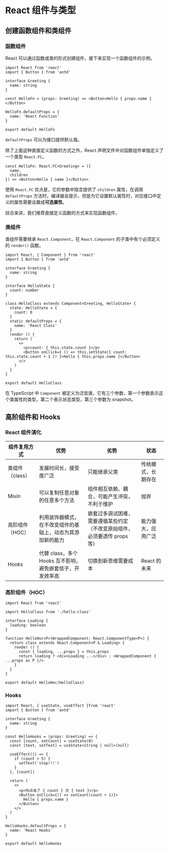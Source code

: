 # React 组件与类型

## 创建函数组件和类组件

### 函数组件

React 可以通过函数或类的形式创建组件，接下来实现一个函数组件的示例。

```tsx
import React from 'react'
import { Button } from 'antd'

interface Greeting {
  name: string
}

const HelloFn = (props: Greeting) => <Button>Hello { props.name }</Button>

HelloFn.defaultProps = {
  name: 'React Function'
}

export default HelloFn
```

`defaultProps` 可以为接口提供默认值。

除了上面这种直接定义函数的方式之外，React 声明文件中对函数组件单独定义了一个类型 `React.FC`。

```tsx
const HelloFn: React.FC<Greeting> = ({
  name,
  children
}) => <Button>Hello { name }</Button>
```

使用 `React.FC` 优点是，它的参数中隐含提供了 `children` 属性，在调用 `defaultProps` 方法时，编译器会提示，但是为它设置默认属性时，对应接口中定义的属性需要设置成**可选属性**。

综合来讲，我们推荐直接定义函数的方式来实现函数组件。

### 类组件

类组件需要继承 `React.Component`，在 `React.Component` 的子类中有个必须定义的 `render()` 函数。

```tsx
import React, { Component } from 'react'
import { Button } from 'antd'

interface Greeting {
  name: string
}

interface HelloState {
  count: number
}

class HelloClass extends Component<Greeting, HelloState> {
  state: HelloState = {
    count: 0
  }
  static defaultProps = {
    name: 'React Class'
  }
  render () {
    return (
      <>
        <p>count: { this.state.count }</p>
        <Button onClick={ () => this.setState({ count: this.state.count + 1 }) }>Hello { this.props.name }</Button>
      </>
    )
  }
}

export default HelloClass
```

在 TypeScript 中 `Component` 被定义为泛型类，它有三个参数，第一个参数表示这个类属性的类型，第二个表示状态类型，第三个参数为 snapshot。

## 高阶组件和 Hooks

### React 组件演化

| 组件复用方式 | 优势 | 劣势 | 状态 |
| -- | -- | -- | -- |
| 类组件（class）| 发展时间长，接受度广泛 | 只能继承父类 | 传统模式，长期存在 |
| Mixin | 可以复制任意对象的任意多个方法 | 组件相互依赖、耦合，可能产生冲突，不利于维护 | 抛弃 |
| 高阶组件（HOC）| 利用装饰器模式，在不改变组件的基础上，动态为其添加新的能力 | 嵌套过多调试困难，需要遵循某些约定（不改变原始组件，必须要透传 props 等）| 能力强大，应用广泛 |
| Hooks | 代替 class，多个 Hooks 互不影响，避免嵌套低于，开发效率高 | 切换到新思维需要成本 | React 的未来 |

### 高阶组件（HOC）

```tsx
import React from 'react'

import HelloClass from './hello-class'

interface Loading {
  loading: boolean
}

function HelloHoc<P>(WrappedComponent: React.ComponentType<P>) {
  return class extends React.Component<P & Loading> {
    render () {
      const { loading, ...props } = this.props
      return loading ? <div>Loading ...</div> : <WrappedComponent { ...props as P }/>
    }
  }
}

export default HelloHoc(HelloClass)
```

### Hooks

```tsx
import React, { useState, useEffect }from 'react'
import { Button } from 'antd'

interface Greeting {
  name: string
}

const HelloHooks = (props: Greeting) => {
  const [count, setCount] = useState(0)
  const [text, setText] = useState<string | null>(null)

  useEffect(() => {
    if (count > 5) {
      setText('stop!!!')
    }
  }, [count])

  return (
    <>
      <p>你点击了 { count } 次 { text }</p>
      <Button onClick={() => setCount(count + 1)}>
        Hello { props.name }
      </Button>
    </>
  )
}

HelloHooks.defaultProps = {
  name: 'React Hooks'
}

export default HelloHooks
```
